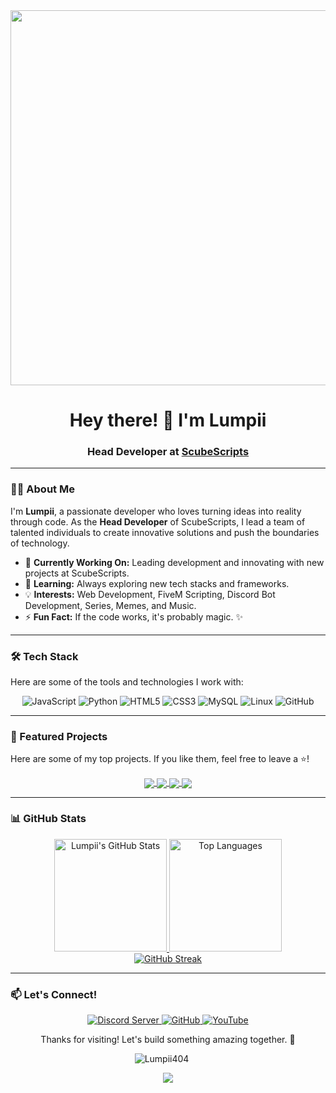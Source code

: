 <img width="2000" height="600" alt="" src="https://github.com/user-attachments/assets/3a6944d2-b6f6-4825-b130-85c160cf5273" />

<h1 align="center">Hey there! 👋 I'm Lumpii</h1>
<h3 align="center">Head Developer at <a href="https://github.com/ScubeScripts">ScubeScripts</a></h3>

---

### 👨‍💻 About Me

I'm **Lumpii**, a passionate developer who loves turning ideas into reality through code. As the **Head Developer** of ScubeScripts, I lead a team of talented individuals to create innovative solutions and push the boundaries of technology.

- 🔭 **Currently Working On:** Leading development and innovating with new projects at ScubeScripts.
- 🌱 **Learning:** Always exploring new tech stacks and frameworks.
- 💡 **Interests:** Web Development, FiveM Scripting, Discord Bot Development, Series, Memes, and Music.
- ⚡ **Fun Fact:** If the code works, it's probably magic. ✨

---

### 🛠️ Tech Stack

Here are some of the tools and technologies I work with:

<p align="center">
  <img src="https://img.shields.io/badge/JavaScript-F7DF1E?style=for-the-badge&logo=javascript&logoColor=black" alt="JavaScript">
  <img src="https://img.shields.io/badge/Python-3776AB?style=for-the-badge&logo=python&logoColor=white" alt="Python">
  <img src="https://img.shields.io/badge/HTML5-E34F26?style=for-the-badge&logo=html5&logoColor=white" alt="HTML5">
  <img src="https://img.shields.io/badge/CSS3-1572B6?style=for-the-badge&logo=css3&logoColor=white" alt="CSS3">
  <img src="https://img.shields.io/badge/MySQL-4479A1?style=for-the-badge&logo=mysql&logoColor=white" alt="MySQL">
  <img src="https://img.shields.io/badge/Linux-FCC624?style=for-the-badge&logo=linux&logoColor=black" alt="Linux">
  <img src="https://img.shields.io/badge/GitHub-100000?style=for-the-badge&logo=github&logoColor=white" alt="GitHub">
</p>

---

### 🚀 Featured Projects

Here are some of my top projects. If you like them, feel free to leave a ⭐!

<div align="center">
  <a href="https://github.com/Lumpii404/sc_hud">
    <img align="center" src="https://github-readme-stats.vercel.app/api/pin/?username=Lumpii404&repo=sc_hud&theme=dark#gh-dark-mode-only" />
  </a>
  <a href="https://github.com/Lumpii404/sc_taxsystem">
    <img align="center" src="https://github-readme-stats.vercel.app/api/pin/?username=Lumpii404&repo=sc_taxsystem&theme=dark#gh-dark-mode-only" />
  </a>
  <a href="https://github.com/ScubeScripts/jsfour-idcard">
    <img align="center" src="https://github-readme-stats.vercel.app/api/pin/?username=scubescripts&repo=jsfour-idcard&theme=dark#gh-dark-mode-only" />
  </a>
  <a href="https://github.com/Lumpii404/sc_animatedNPC">
    <img align="center" src="https://github-readme-stats.vercel.app/api/pin/?username=Lumpii404&repo=sc_animatedNPC&theme=dark#gh-dark-mode-only" />
  </a>
</div>

---

### 📊 GitHub Stats

<div align="center">
  <a href="https://github.com/Lumpii404">
    <img src="https://github-readme-stats.vercel.app/api?username=Lumpii404&show_icons=true&theme=dark&hide_border=true&count_private=true&include_all_commits=true" alt="Lumpii's GitHub Stats" height="180" />
    <img src="https://github-readme-stats.vercel.app/api/top-langs/?username=Lumpii404&layout=compact&theme=dark&hide_border=true&langs_count=8" alt="Top Languages" height="180" />
  </a>
</div>

<div align="center">
  <a href="https://github.com/Lumpii404">
    <img src="https://github-readme-streak-stats.herokuapp.com/?user=Lumpii404&theme=dark&hide_border=true" alt="GitHub Streak" />
  </a>
</div>

---

### 📫 Let's Connect!

<p align="center">
  <a href="https://discord.gg/5gKAtJFUD9">
    <img src="https://img.shields.io/badge/Discord-Join_Our_Server-5865F2?style=for-the-badge&logo=discord&logoColor=white" alt="Discord Server"/>
</a>
  <a href="https://github.com/ScubeScripts">
    <img src="https://img.shields.io/badge/GitHub-100000?style=for-the-badge&logo=github&logoColor=white" alt="GitHub">
  </a>
  <a href="https://www.youtube.com/@ScubeScripts">
    <img src="https://img.shields.io/badge/YouTube-FF0000?style=for-the-badge&logo=youtube&logoColor=white" alt="YouTube">
  </a>
</p>

<div align="center">
  <p>Thanks for visiting! Let's build something amazing together. 🚀</p>
</div>

<p align="center">
  <img src="https://komarev.com/ghpvc/?username=Lumpii404&label=Profile%20views&color=770677&style=for-the-badge&logo=star" alt="Lumpii404" style="padding-right:20px;" />
</p>

<p align="center">
  <img src="https://capsule-render.vercel.app/api?type=waving&color=gradient&height=65&section=footer"/>
</p>
